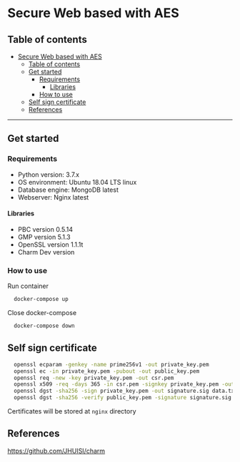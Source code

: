 # Secure Web based with AES

## Table of contents

- [Secure Web based with AES](#secure-web-based-with-aes)
  - [Table of contents](#table-of-contents)
  - [Get started](#get-started)
    - [Requirements](#requirements)
      - [Libraries](#libraries)
    - [How to use](#how-to-use)
  - [Self sign certificate](#self-sign-certificate)
  - [References](#references)

---

## Get started

### Requirements

- Python version: 3.7.x
- OS environment: Ubuntu 18.04 LTS linux
- Database engine: MongoDB latest
- Webserver: Nginx latest

#### Libraries

- PBC version 0.5.14
- GMP version 5.1.3
- OpenSSL version 1.1.1t
- Charm Dev version

### How to use

Run container

```sh
  docker-compose up 
```

Close docker-compose

```sh
  docker-compose down 
```

## Self sign certificate

```sh
  openssl ecparam -genkey -name prime256v1 -out private_key.pem
  openssl ec -in private_key.pem -pubout -out public_key.pem
  openssl req -new -key private_key.pem -out csr.pem
  openssl x509 -req -days 365 -in csr.pem -signkey private_key.pem -out certificate.crt
  openssl dgst -sha256 -sign private_key.pem -out signature.sig data.txt
  openssl dgst -sha256 -verify public_key.pem -signature signature.sig data.txt
```

Certificates will be stored at `nginx` directory

## References
https://github.com/JHUISI/charm

